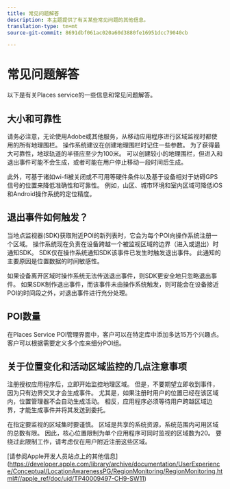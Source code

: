 ```yaml
---
title: 常见问题解答
description: 本主题提供了有关某些常见问题的其他信息。
translation-type: tm+mt
source-git-commit: 8691dbf061ac020a60d3880fe16951dcc79040cb

---
```



# 常见问题解答

以下是有关Places service的一些信息和常见问题解答。

## 大小和可靠性

请务必注意，无论使用Adobe或其他服务，从移动应用程序进行区域监视时都使用的所有地理围栏。 操作系统建议在创建地理围栏时记住一些参数。 为了获得最大可靠性，地球轨道的半径应至少为100米。 可以创建较小的地理围栏，但进入和退出事件可能不会生成，或者可能在用户停止移动一段时间后生成。

此外，可基于诸如wi-fi被关闭或不可用等硬件条件以及基于设备相对于妨碍GPS信号的位置来降低准确性和可靠性。 例如，山区、城市环境和室内区域可降低iOS和Android操作系统的定位精度。

## 退出事件如何触发？

当地点监视器(SDK)获取附近POI的新列表时，它会为每个POI向操作系统注册一个区域。 操作系统现在负责在设备跨越一个被监视区域的边界（进入或退出）时通知SDK。 SDK仅在操作系统通知SDK该事件已发生时触发退出事件。 此通知的主要原因是位置数据的时间敏感性。

如果设备离开区域时操作系统无法传送退出事件，则SDK更安全地只忽略退出事件。 如果SDK制作退出事件，而该事件未由操作系统触发，则可能会在设备接近POI的时间段之外，对退出事件进行充分处理。

## POI数量

在Places Service POI管理界面中，客户可以在特定库中添加多达15万个兴趣点。 客户可以根据需要定义多个库来细分POI组。

## 关于位置变化和活动区域监控的几点注意事项

注册授权应用程序后，立即开始监控地理区域。 但是，不要期望立即收到事件，因为只有边界交叉才会生成事件。 尤其是，如果注册时用户的位置已经在该区域内，位置管理器不会自动生成活动。 相反，应用程序必须等待用户跨越区域边界，才能生成事件并将其发送到委托。

在指定要监视的区域集时要谨慎。 区域是共享的系统资源，系统范围内可用区域的总数有限。 因此，核心位置限制为单个应用程序可同时监视的区域数为20。 要绕过此限制工作，请考虑仅在用户附近注册这些区域。

[请参阅Apple开发人员站点上的其他信息] (https://developer.apple.com/library/archive/documentation/UserExperience/Conceptual/LocationAwarenessPG/RegionMonitoring/RegionMonitoring.html#//apple_ref/doc/uid/TP40009497-CH9-SW11)

